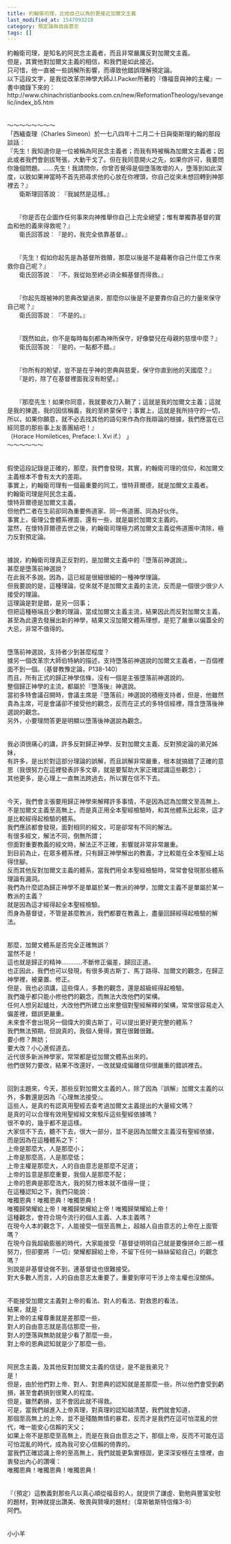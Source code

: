 ```yaml
---
title: 約翰衛司理，比他自己以為的更接近加爾文主義
last_modified_at: 1547993218
category: 預定論與自由意志
tags: []
---
```


<p>約翰衛司理，是知名的阿民念主義者，而且非常嚴厲反對加爾文主義。<br/>但是，其實他對加爾文主義的相信，和我們是如此接近。<br/>只可惜，他一直被一些誤解所影響，而導致他錯誤理解預定論。<br/><!--more-->以下這段文字，是我從改革宗神學大師J.I.Packer所著的『傳福音與神的主權』一書中摘錄下來的：<br/>http://www.chinachristianbooks.com.cn/new/ReformationTheology/sevangelic/index_b5.htm<br/><br/><br/>～～～～～～～～<br/>「西緬查理（Charles Simeon）於一七八四年十二月二十日與衛斯理約翰的那段談話︰<br/>『先生！我知道你是一位被稱為阿民念主義者；而我有時被稱為加爾文主義者；因此或者我們會劍拔弩張，大動干戈了。但在我同意開火之先，如果你許可，我要問你幾個問題。……先生！我請問你，你曾否覺得是個墮落敗壞的人，墮落到如此深度，以致如果神當時不首先把尋求他的心放在你裡頭，你自己從來未想回轉到神那裡去？』 <br/>　　衛斯理回答說︰『我誠然是這樣。』 <br/><br/><br/>　　『你是否在企圖作任何事來向神推舉你自己上完全絕望；惟有單獨靠基督的寶血和他的義來得救呢？』 <br/>　　衛氏回答說︰『是的，我完全依靠基督。』 <br/><br/><br/>　　『先生！假如你起先是為基督所救贖，那麼以後是不是藉著你自己什麼工作來救你自己呢？』 <br/>　　衛氏回答說︰『不，我從始至終必須全賴基督而得救。』 <br/><br/><br/>　　『你起先既被神的恩典改變過來，那麼你以後是不是要靠你自己的力量來保守自己呢？』 <br/>　　衛氏回答說︰『不是的。』 <br/><br/><br/>　　『既然如此，你不是每時每刻都為神所保守，好像嬰兒在母親的慈懷中麼？』 <br/>　　衛氏回答說︰『是的，一點都不錯。』<br/> <br/><br/>　　『你所有的盼望，豈不是在乎神的恩典與慈愛，保守你直到他的天國麼？』 <br/>　　『是的，除了在基督裡面我沒有盼望。』 <br/><br/><br/>　　『那麼先生！如果你同意，我就要收刀入鞘了；這就是我的加爾文主義；這就是我的揀選，我的因信稱義，我的至終蒙保守；事實上，這就是我所持守的一切，所以，如果你願意，就不必去找其他的語句來作為你我辯論的根據，我們應當在已經同意的那些事上友善團結吧！』<br/>（Horace Homiletices, Preface: I. Xvi if.） 」<br/>～～～～～～<br/><br/><br/>假使這段記錄是正確的，那麼，我們會發現，其實，約翰衛司理的信仰，和加爾文主義根本不會有太大的差距。<br/>事實上，約翰衛司理有一個最重要的同工，懷特菲爾德，就是加爾文主義者。<br/>約翰衛司理是阿民念主義，<br/>懷特菲爾德是加爾文主義，<br/>但他們二者在生前卻同為重要佈道家、同一佈道團、同為好伙伴。<br/>事實上，衛理公會體系裡面，還有一些，就是屬於加爾文主義的。<br/>當然，在懷特菲爾德去世之後，約翰衛司理極力將加爾文主義從佈道團中清除，極力反對預定論。<br/><br/><br/>據說，約翰衛司理真正反對的，是加爾文主義中的『墮落前神選說』。<br/>甚麼是墮落前神選說？<br/>在此我不多說。因為，這已經是很細很細的一種神學理論。<br/>但我要說的是，這種理論，從來就不是加爾文主義的主流，反而是一個很少很少人接受的理論。<br/>這理論是對是錯，是另一回事；<br/>但把這種極端且少數的理論，當成加爾文主義主流，結果因此而反對加爾文主義，<br/>甚至為此還去發展出新的神學，結果又沒加爾文體系理想，是犯了嚴重以偏蓋全的大忌，非常不值得的。<br/><br/><br/>墮落前神選說，支持者少到甚麼程度？<br/>據另一個改革宗大師伯特納的描述，支持墮落前神選說的加爾文主義者，一百個裡面不到一個。（基督教豫定論，P138-140）<br/>而且，所有正式的歸正神學信條，沒有一個是主張墮落前神選說的。<br/>整個歸正神學的主流，都屬於『墮落後』神選說。<br/>當初多特會議召開時，會議主席是『墮落前』神選說的積極支持者，但是，他雖然貴為主席，可是會議卻不接受他的觀念，反而在正式的多特信經裡，隱含墮落後神選說的觀念。<br/>另外，小要理問答更是明顯以墮落後神選說為觀念。<br/><br/><br/>我必須很痛心的講，許多反對歸正神學、反對加爾文主義、反對預定論的弟兄姊妹，<br/>有許多，是出於對這部分理論的誤解，而且誤解非常嚴重，根本就搞錯了正確的意思（我很努力在這裡發表許多文章，就是要幫助大家正確認識這些觀念）；<br/>其他更多，是心理上一直無法跨過去，所以實在信不下去。<br/><br/><br/>今天，我們會主張要用歸正神學來解釋許多事情，不是因為認為加爾文至高無上、不是加爾文主義至高無上，而是真正用全本聖經檢驗時，和其他體系比起來，這才是比較經得起檢驗的體系。<br/>我們應該都會發現，面對相同的經文，可是卻常有不同的解法。<br/>有很多經文，解法不同，倒無所謂；<br/>但面對重要教義的經文時，解法正不正確，影響就非常非常嚴重。<br/>到目前為止，在眾多體系裡，只有歸正神學解出的教義，才比較能在全本聖經上站得住腳。<br/>反而其他反對加爾文主義的體系，當我們用全本聖經檢驗時，常常會發現那些體系理論有漏洞。<br/>我們為什麼認為歸正神學不是單屬於某一教派的神學，加爾文主義不是單屬於某一教派的主義？<br/>就是因為這才經得起全本聖經檢驗。<br/>而身為基督徒，不管是甚麼教派，我們都要在教義上，盡量回歸經得起檢驗的解法。<br/><br/><br/>那麼，加爾文體系是否完全正確無誤？<br/>當然不是！<br/>這也就是歸正的精神…………不斷修正偏差，歸回正道。<br/>也正因此，我們也可以發現，有很多奧古斯丁、馬丁路得、加爾文的觀念，在歸正神學裡，被棄置、修正。<br/>但是，我也必須講，這些偉人，多數的觀念，還是超級經得起檢驗。<br/>我們幾乎都只能小修他們的觀念，而無法大改他們的架構。<br/>任何人想另起爐灶，大改他們所建立出來整個對聖經解釋的架構，常常很容易走入偏差裡，錯誤更嚴重。<br/>未來會不會出現另一個偉大的奧古斯丁，可以提出更好更完整的體系？<br/>我們無法預期，但說真的，我個人覺得，實在很難很難。<br/>要小修？無妨；<br/>要大改？小心進假道去。<br/>近代很多新派神學家，常常都是從加爾文體系出來的。<br/>他們很努力要改，結果不改還好，一改就變成偏離信仰很嚴重的錯誤裡去。<br/><br/><br/>回到主題來，今天，那些反對加爾文主義的人，除了因為『誤解』加爾文主義的以外，多數還是因為『心理無法接受』。<br/>這些人，是真的有認真用聖經去查考過加爾文主義提出的大量經文嗎？<br/>是真的可以合理有效用聖經經文來駁斥這些聖經依據嗎？<br/>很不幸的，幾乎都不是這樣。<br/>大家信不下去，聽不下去，很大一部分，並不是因為加爾文主義沒有聖經依據，<br/>而是因為在這種體系之下：<br/>上帝是那麼大，人是那麼小；<br/>上帝是那麼高，人是那麼低；<br/>上帝主權是那麼大，人的自由意志是那麼不足道；<br/>上帝的旨意是那麼重要，我個人是那麼不配；<br/>上帝的恩典是那麼浩大，我的努力根本就不值得一提；<br/>在這種認知之下，我們只能說：<br/>唯獨恩典！唯獨恩典！唯獨恩典！<br/>唯獨歸榮耀給上帝！唯獨歸榮耀給上帝！唯獨歸榮耀給上帝！<br/>這種觀念，會符合現今流行的個人主義、人本主義嗎？<br/>在現今人本的觀念下，人能接受一個至高無上，超越人自由意志的上帝在上面管嗎？<br/>在現今自我超級膨脹的時代，大家能接受「基督徒明明自己就是要像拼命三郎一樣努力，但卻要將『一切』榮耀都歸給上帝，不留下任何一絲絲留給自己」的觀念嗎？<br/>別說是非基督徒做不到，連基督徒也很難接受。<br/>對大多數人而言，人的自由意志太重要了，重要到寧可干涉上帝主權也沒關係。<br/><br/><br/>不能接受加爾文主義對上帝的看法、對人的看法、對救恩的看法，<br/>結果，就是：<br/>對上帝的主權尊重就是差那麼一些，<br/>對人的自由意志就是高估那麼一些，<br/>對人的墮落與無助就是少看了那麼一些，<br/>對上帝的恩典認知就是少了那麼一些。<br/><br/><br/>阿民念主義，及其他反對加爾文主義的信徒，是不是我弟兄？<br/>是！<br/>但是，由於他們對上帝、對人、對恩典的認知就是差那麼一些，所以他們會受到虧損，甚至會虧損到很驚人的程度。<br/>但是，雖然虧損，並不會因此就不得救。<br/>可是，當我們越進入上帝真理，對真理的認知越清楚，我們就會知道，<br/>那個至高無上的上帝，並不是殘酷無情的暴君，反而才是我們在這可怕混亂的世代，唯一能安心信賴的天父；<br/>如果上帝不是那麼至高無上，而是在我自由意志之下，那個上帝，反而不可能在這可怕混亂的時代，成為我可安心信賴的倚靠的。<br/>當我們正確認識上帝的至高無上，我們就能更紮實穩固，更深深安穩在主懷裡，由衷發出內心的讚嘆：<br/>唯獨恩典！唯獨恩典！唯獨恩典！ <br/><br/><br/>『（預定）這教義對那些凡以真心順從福音的人，就提供了謙虛、勤勉與豐富安慰的題材，對神就提出讚美、敬畏與贊嘆的題材』（韋斯敏斯特信條3-8）<br/>阿們。<br/><br/><br/>小小羊<br/><br/></p><p> </p>